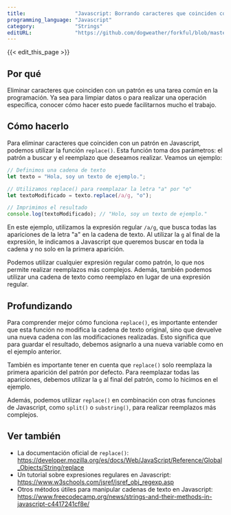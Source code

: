 ```yaml
---
title:                "Javascript: Borrando caracteres que coinciden con un patrón"
programming_language: "Javascript"
category:             "Strings"
editURL:              "https://github.com/dogweather/forkful/blob/master/content/es/javascript/deleting-characters-matching-a-pattern.md"
---
```


{{< edit_this_page >}}

## Por qué

Eliminar caracteres que coinciden con un patrón es una tarea común en la programación. Ya sea para limpiar datos o para realizar una operación específica, conocer cómo hacer esto puede facilitarnos mucho el trabajo.

## Cómo hacerlo

Para eliminar caracteres que coinciden con un patrón en Javascript, podemos utilizar la función `replace()`. Esta función toma dos parámetros: el patrón a buscar y el reemplazo que deseamos realizar. Veamos un ejemplo:

```Javascript
// Definimos una cadena de texto
let texto = "Hola, soy un texto de ejemplo.";

// Utilizamos replace() para reemplazar la letra "a" por "o"
let textoModificado = texto.replace(/a/g, "o");

// Imprimimos el resultado
console.log(textoModificado); // "Holo, soy un texto de ejemplo."
```

En este ejemplo, utilizamos la expresión regular `/a/g`, que busca todas las apariciones de la letra "a" en la cadena de texto. Al utilizar la `g` al final de la expresión, le indicamos a Javascript que queremos buscar en toda la cadena y no solo en la primera aparición.

Podemos utilizar cualquier expresión regular como patrón, lo que nos permite realizar reemplazos más complejos. Además, también podemos utilizar una cadena de texto como reemplazo en lugar de una expresión regular.

## Profundizando

Para comprender mejor cómo funciona `replace()`, es importante entender que esta función no modifica la cadena de texto original, sino que devuelve una nueva cadena con las modificaciones realizadas. Esto significa que para guardar el resultado, debemos asignarlo a una nueva variable como en el ejemplo anterior.

También es importante tener en cuenta que `replace()` solo reemplaza la primera aparición del patrón por defecto. Para reemplazar todas las apariciones, debemos utilizar la `g` al final del patrón, como lo hicimos en el ejemplo.

Además, podemos utilizar `replace()` en combinación con otras funciones de Javascript, como `split()` o `substring()`, para realizar reemplazos más complejos.

## Ver también

- La documentación oficial de `replace()`: https://developer.mozilla.org/es/docs/Web/JavaScript/Reference/Global_Objects/String/replace
- Un tutorial sobre expresiones regulares en Javascript: https://www.w3schools.com/jsref/jsref_obj_regexp.asp
- Otros métodos útiles para manipular cadenas de texto en Javascript: https://www.freecodecamp.org/news/strings-and-their-methods-in-javascript-c4417241cf8e/